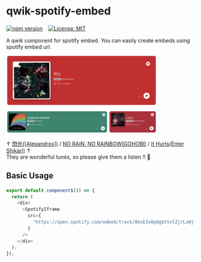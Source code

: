 # qwik-spotify-embed
[![npm version](https://badge.fury.io/js/qwik-spotify-embed.svg)](https://badge.fury.io/js/qwik-spotify-embed)　[![License: MIT](https://img.shields.io/badge/License-MIT-yellow.svg)](https://opensource.org/licenses/MIT)



A qwik component for spotify embed. You can easily create embeds using spotify embed url.

<img width="80%" src="https://raw.githubusercontent.com/mkan0141/qwik-spotify-embed/main/assets/screenshot.png">

↑ [閃光([Alexandros])](https://open.spotify.com/intl-ja/track/0msE3v0pQgGttnlZjrLzWj?si=2a7ecbcf99014b83) / [NO RAIN, NO RAINBOW(GOHOBI)](https://open.spotify.com/intl-ja/track/3Mlfyz8i3WNld5BMMDx8Pd?si=1f08c2b73c964b71) / [It Hurts(Enter Shikari)](https://open.spotify.com/intl-ja/track/476LxG97kKEd8LrQFWYCKo?si=77c71bd6872e4fcc) ↑  
They are wonderful tunes, so please give them a listen !! 🎵

## Basic Usage

```js
export default component$(() => {
  return (
    <div>
      <SpotifyIframe
        src={
          "https://open.spotify.com/embed/track/0msE3v0pQgGttnlZjrLzWj?utm_source=generator"
        }
      />
    </div>
  );
});
```
